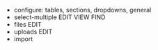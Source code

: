 - configure: tables, sections, dropdowns, general
- select-multiple EDIT VIEW FIND
- files EDIT
- uploads EDIT
- import